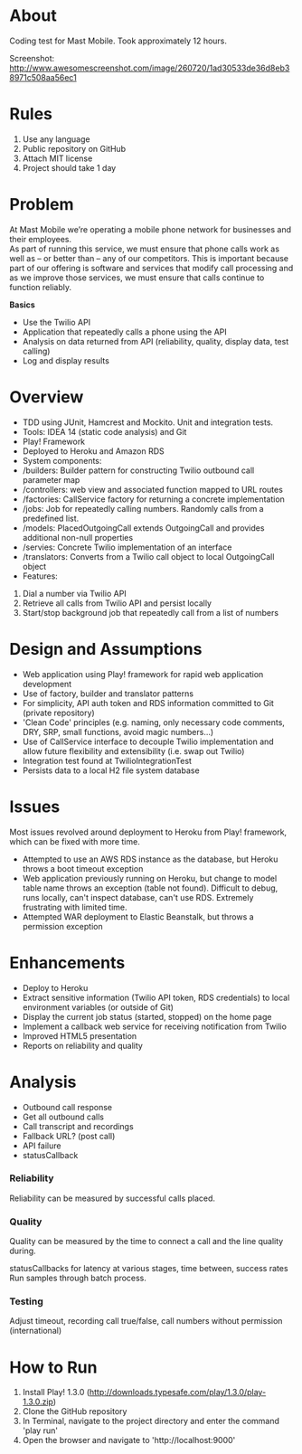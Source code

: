 # About

Coding test for Mast Mobile. Took approximately 12 hours. 

Screenshot: http://www.awesomescreenshot.com/image/260720/1ad30533de36d8eb38971c508aa56ec1

# Rules

1. Use any language
2. Public repository on GitHub
3. Attach MIT license
4. Project should take 1 day

# Problem

At Mast Mobile we’re operating a mobile phone network for businesses and their employees.  
As part of running this service, we must ensure that phone calls work as well as – or better than – any of our 
competitors. This is important because part of our offering is software and services that modify call processing and as 
we improve those services, we must ensure that calls continue to function reliably.

**Basics**

* Use the Twilio API
* Application that repeatedly calls a phone using the API
* Analysis on data returned from API (reliability, quality, display data, test calling)
* Log and display results

# Overview

* TDD using JUnit, Hamcrest and Mockito. Unit and integration tests.
* Tools: IDEA 14 (static code analysis) and Git
* Play! Framework
* Deployed to Heroku and Amazon RDS
* System components:
 * /builders: Builder pattern for constructing Twilio outbound call parameter map
 * /controllers: web view and associated function mapped to URL routes
 * /factories: CallService factory for returning a concrete implementation
 * /jobs: Job for repeatedly calling numbers. Randomly calls from a predefined list.
 * /models: PlacedOutgoingCall extends OutgoingCall and provides additional non-null properties
 * /servies: Concrete Twilio implementation of an interface 
 * /translators: Converts from a Twilio call object to local OutgoingCall object
* Features:
 1. Dial a number via Twilio API
 2. Retrieve all calls from Twilio API and persist locally
 3. Start/stop background job that repeatedly call from a list of numbers

# Design and Assumptions

* Web application using Play! framework for rapid web application development
* Use of factory, builder and translator patterns
* For simplicity, API auth token and RDS information committed to Git (private repository)
* 'Clean Code' principles (e.g. naming, only necessary code comments, DRY, SRP, small functions, avoid magic numbers...)
* Use of CallService interface to decouple Twilio implementation and allow future flexibility and extensibility (i.e. swap out Twilio)
* Integration test found at TwilioIntegrationTest
* Persists data to a local H2 file system database

# Issues

Most issues revolved around deployment to Heroku from Play! framework, which can be fixed with more time.

* Attempted to use an AWS RDS instance as the database, but Heroku throws a boot timeout exception
* Web application previously running on Heroku, but change to model table name throws an exception (table not found). 
Difficult to debug, runs locally, can't inspect database, can't use RDS. Extremely frustrating with limited time.
* Attempted WAR deployment to Elastic Beanstalk, but throws a permission exception

# Enhancements

* Deploy to Heroku
* Extract sensitive information (Twilio API token, RDS credentials) to local environment variables (or outside of Git)
* Display the current job status (started, stopped) on the home page
* Implement a callback web service for receiving notification from Twilio
* Improved HTML5 presentation
* Reports on reliability and quality

# Analysis

* Outbound call response
* Get all outbound calls
* Call transcript and recordings
* Fallback URL? (post call)
* API failure
* statusCallback

### Reliability

Reliability can be measured by successful calls placed.

### Quality

Quality can be measured by the time to connect a call and the line quality during. 

statusCallbacks for latency at various stages, time between, success rates
Run samples through batch process.

### Testing

Adjust timeout, recording call true/false, call numbers without permission (international)

# How to Run

1. Install Play! 1.3.0 (http://downloads.typesafe.com/play/1.3.0/play-1.3.0.zip)
2. Clone the GitHub repository
3. In Terminal, navigate to the project directory and enter the command 'play run'
4. Open the browser and navigate to 'http://localhost:9000'